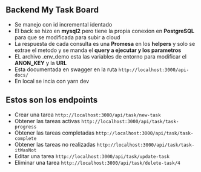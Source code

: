 ## Backend My Task Board

 - Se manejo con id incremental identado
 - El back se hizo en **mysql2** pero tiene la propia conexion en **PostgreSQL** para que se modificada para subir a cloud
 - La respuesta de cada consulta es una **Promesa** en los **helpers** y solo se extrae el metodo y se manda el **query a ejecutar y los parametros**
 - EL archivo .env_demo esta las variables de entorno para modificar el **ANON_KEY** y la **URL**
 - Esta documentada en swagger en la ruta ``` http://localhost:3000/api-docs/ ```
 - En local se incia con yarn dev

 ## Estos son los endpoints

 - Crear una tarea ```http://localhost:3000/api/task/new-task```
 - Obtener las tareas activas ``` http://localhost:3000/api/task/task-progress ```
 - Obtener las tareas completadas ``` http://localhost:3000/api/task/task-complete ```
 - Obtener las tareas no realizadas ``` http://localhost:3000/api/task/task-itWasNot ```
 - Editar una tarea ``` http://localhost:3000/api/task/update-task ```
 - Eliminar una tarea ``` http://localhost:3000/api/task/delete-task/4 ```